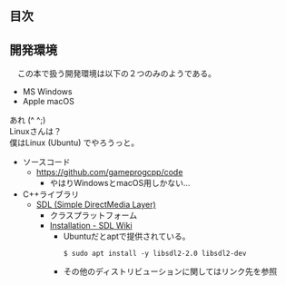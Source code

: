 
## 目次

## 開発環境
　この本で扱う開発環境は以下の２つのみのようである。
 
- MS Windows
- Apple macOS

あれ (^ ^;)<br>
Linuxさんは？<br>
僕はLinux (Ubuntu) でやろうっと。


- ソースコード
  - https://github.com/gameprogcpp/code
    - やはりWindowsとmacOS用しかない...
- C++ライブラリ
  - [SDL (Simple DirectMedia Layer)](https://www.libsdl.org/)
    - クラスプラットフォーム
    - [Installation - SDL Wiki](http://wiki.libsdl.org/Installation)
      - Ubuntuだとaptで提供されている。
        ```
        $ sudo apt install -y libsdl2-2.0 libsdl2-dev
        ```
      - その他のディストリビューションに関してはリンク先を参照

